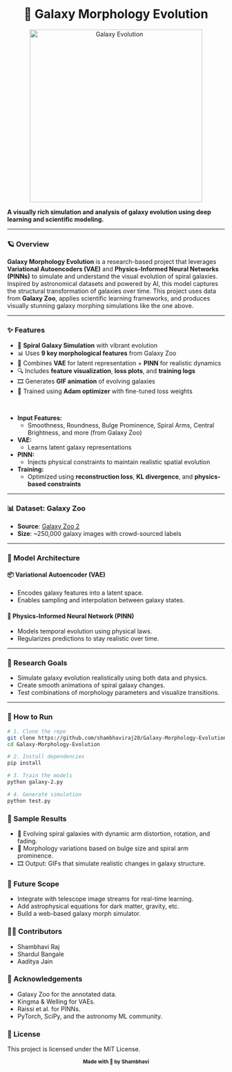 <h1 align="center">🌌 Galaxy Morphology Evolution</h1>

<p align="center">
  <img src="galaxy_evolution.gif" alt="Galaxy Evolution" width="400">
</p>

**A visually rich simulation and analysis of galaxy evolution using deep learning and scientific modeling.**

---

### 🪐 Overview

**Galaxy Morphology Evolution** is a research-based project that leverages **Variational Autoencoders (VAE)** and **Physics-Informed Neural Networks (PINNs)** to simulate and understand the visual evolution of spiral galaxies. Inspired by astronomical datasets and powered by AI, this model captures the structural transformation of galaxies over time.
This project uses data from **Galaxy Zoo**, applies scientific learning frameworks, and produces visually stunning galaxy morphing simulations like the one above.

---

### ✨ Features

- 🌠 **Spiral Galaxy Simulation** with vibrant evolution
- 📊 Uses **9 key morphological features** from Galaxy Zoo
- 🧠 Combines **VAE** for latent representation + **PINN** for realistic dynamics
- 🔍 Includes **feature visualization**, **loss plots**, and **training logs**
- 🎞️ Generates **GIF animation** of evolving galaxies
- 💾 Trained using **Adam optimizer** with fine-tuned loss weights

<br>

- **Input Features:**
  - Smoothness, Roundness, Bulge Prominence, Spiral Arms, Central Brightness, and more (from Galaxy Zoo)
- **VAE:**
  - Learns latent galaxy representations
- **PINN:**
  - Injects physical constraints to maintain realistic spatial evolution
- **Training:**
  - Optimized using **reconstruction loss**, **KL divergence**, and **physics-based constraints**

---

### 📊 Dataset: Galaxy Zoo

- **Source**: [Galaxy Zoo 2](https://data.galaxyzoo.org/)
- **Size**: ~250,000 galaxy images with crowd-sourced labels

---

### 🧬 Model Architecture

#### 📦 Variational Autoencoder (VAE)
- Encodes galaxy features into a latent space.
- Enables sampling and interpolation between galaxy states.

#### 🌌 Physics-Informed Neural Network (PINN)
- Models temporal evolution using physical laws.
- Regularizes predictions to stay realistic over time.

---

### 🎯 Research Goals

- Simulate galaxy evolution realistically using both data and physics.
- Create smooth animations of spiral galaxy changes.
- Test combinations of morphology parameters and visualize transitions.

---

### 🔧 How to Run

```bash
# 1. Clone the repo
git clone https://github.com/shambhaviraj20/Galaxy-Morphology-Evolution.git
cd Galaxy-Morphology-Evolution

# 2. Install dependencies
pip install 

# 3. Train the models
python galaxy-2.py

# 4. Generate simulation
python test.py
```

### 🧪 Sample Results
- 🌠 Evolving spiral galaxies with dynamic arm distortion, rotation, and fading.
- 🌌 Morphology variations based on bulge size and spiral arm prominence.
- 🎞️ Output: GIFs that simulate realistic changes in galaxy structure.

### 🚀 Future Scope
- Integrate with telescope image streams for real-time learning.
- Add astrophysical equations for dark matter, gravity, etc.
- Build a web-based galaxy morph simulator.

### 👩‍💻 Contributors
- Shambhavi Raj
- Shardul Bangale
- Aaditya Jain

### 🙏 Acknowledgements
- Galaxy Zoo for the annotated data.
- Kingma & Welling for VAEs.
- Raissi et al. for PINNs.
- PyTorch, SciPy, and the astronomy ML community.

### 📜 License
This project is licensed under the MIT License.

<p align="center"><sub><strong>Made with 💫 by Shambhavi</strong></sub></p>


